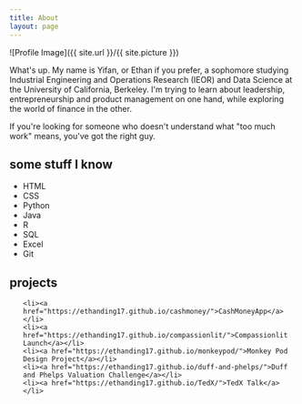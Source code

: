```yaml
---
title: About
layout: page
---
```

![Profile Image]({{ site.url }}/{{ site.picture }})

<p>What's up. My name is Yifan, or Ethan if you prefer, a sophomore studying Industrial Engineering and Operations Research (IEOR) and Data Science at the University of California, Berkeley. I'm trying to learn about leadership, entrepreneurship and product management on one hand, while exploring the world of finance in the other. </p>

<p>If you're looking for someone who doesn't understand what "too much work" means, you've got the right guy.</p>

<h2>some stuff I know</h2>

<ul class="skill-list">
	<li>HTML</li>
	<li>CSS</li>
	<li>Python</li>
	<li>Java</li>
	<li>R</li>
	<li>SQL</li>
	<li>Excel</li>
	<li>Git</li>

</ul>

<h2>projects</h2>

<ul>

	<li><a href="https://ethanding17.github.io/cashmoney/">CashMoneyApp</a></li>
	<li><a href="https://ethanding17.github.io/compassionlit/">Compassionlit Launch</a></li>
	<li><a href="https://ethanding17.github.io/monkeypod/">Monkey Pod Design Project</a></li>
	<li><a href="https://ethanding17.github.io/duff-and-phelps/">Duff and Phelps Valuation Challenge</a></li>
	<li><a href="https://ethanding17.github.io/TedX/">TedX Talk</a></li>
</ul>
